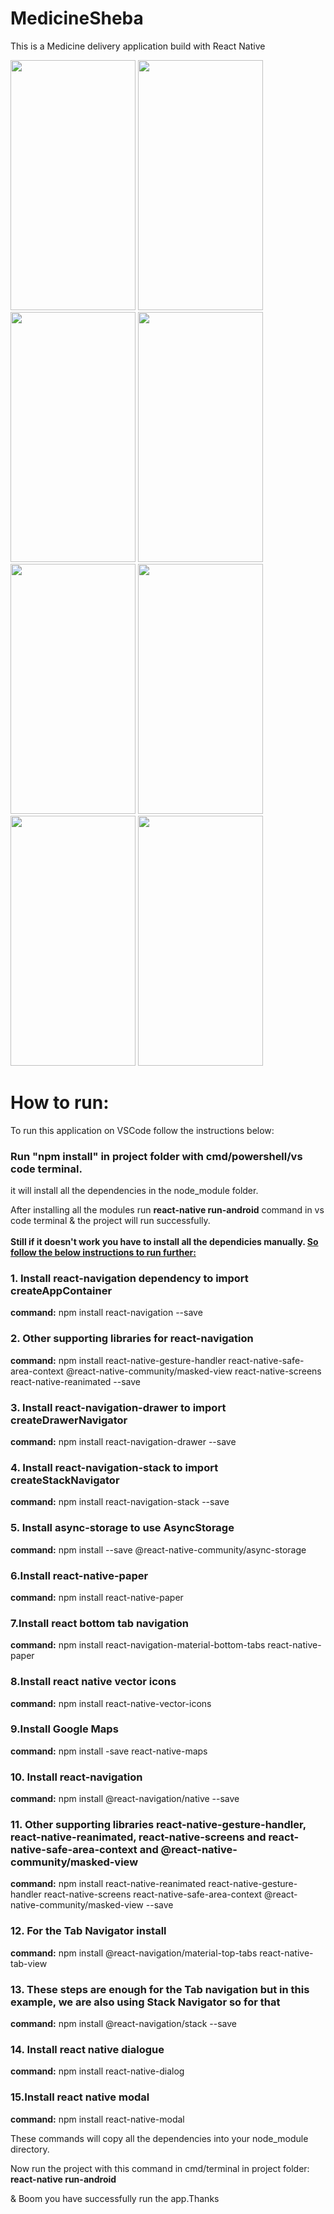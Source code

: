 # MedicineSheba 
This is a Medicine delivery application build with React Native
<p float="left">
  <img src="https://user-images.githubusercontent.com/53004677/89702518-fabe8100-d963-11ea-9711-509a3df0da48.png" width="200" height="400" />
<img src="https://user-images.githubusercontent.com/53004677/89701944-b29c6000-d95d-11ea-9b02-e94290588273.png" width="200" height="400" />
<img src="https://user-images.githubusercontent.com/53004677/89702247-21c78380-d961-11ea-970b-ef9fce702974.png" width="200" height="400" />
<img src="https://user-images.githubusercontent.com/53004677/89702328-22144e80-d962-11ea-8eff-2146797f8952.png" width="200" height="400" />
<img src="https://user-images.githubusercontent.com/53004677/89702330-280a2f80-d962-11ea-9856-b5d634f6047b.png" width="200" height="400" />
<img src="https://user-images.githubusercontent.com/53004677/89702517-f8f4bd80-d963-11ea-89c7-79a9983e0536.png" width="200" height="400" />
  
  <img src="https://user-images.githubusercontent.com/53004677/89702597-9f40c300-d964-11ea-8125-65271889ca94.png" width="200" height="400" />
<img src="https://user-images.githubusercontent.com/53004677/89702600-a10a8680-d964-11ea-9d22-e3d7a20c0a43.png" width="200" height="400" />
</p>

# How to run:
To run this application on VSCode follow the instructions below:

### Run "npm install" in  project folder with cmd/powershell/vs code terminal.

it will install all the dependencies in the node_module folder.

After installing all the modules run **react-native run-android** command in vs code terminal & the project will run successfully.
<br/>
<br/>
**Still if it doesn't work you have to install all the dependicies manually. <ins>So follow the below instructions to run further:**</ins>

### 1. Install react-navigation dependency to import createAppContainer

**command:** npm install react-navigation --save

### 2. Other supporting libraries for react-navigation

**command:** npm install react-native-gesture-handler react-native-safe-area-context @react-native-community/masked-view react-native-screens react-native-reanimated --save

### 3. Install react-navigation-drawer to import createDrawerNavigator

**command:** npm install react-navigation-drawer --save

### 4. Install react-navigation-stack to import createStackNavigator

**command:** npm install react-navigation-stack --save

### 5. Install async-storage to use AsyncStorage

**command:** npm install --save @react-native-community/async-storage

### 6.Install react-native-paper

**command:** npm install react-native-paper

### 7.Install react bottom tab navigation

**command:** npm install react-navigation-material-bottom-tabs react-native-paper 

### 8.Install react native vector icons

**command:** npm install react-native-vector-icons

### 9.Install Google Maps

**command:** npm install -save react-native-maps  

### 10. Install react-navigation


**command:** npm install @react-navigation/native --save

### 11. Other supporting libraries react-native-gesture-handler, react-native-reanimated, react-native-screens and react-native-safe-area-context and @react-native-community/masked-view

**command:** npm install react-native-reanimated react-native-gesture-handler react-native-screens react-native-safe-area-context @react-native-community/masked-view --save

### 12. For the  Tab Navigator install

**command:** npm install @react-navigation/material-top-tabs react-native-tab-view

### 13. These steps are enough for the Tab navigation but in this example, we are also using Stack Navigator so for that


**command:** npm install @react-navigation/stack --save

### 14. Install react native dialogue

**command:** npm install react-native-dialog

### 15.Install react native modal

**command:** npm install react-native-modal



These commands will copy all the dependencies into your node_module directory.


Now run the project with this command in cmd/terminal in project folder: **react-native run-android**

& Boom you have successfully run the app.Thanks
